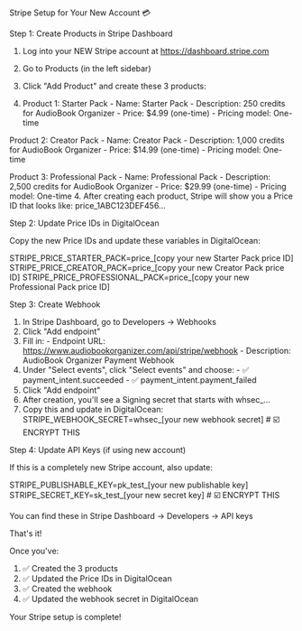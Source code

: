 Stripe Setup for Your New Account 💳

  Step 1: Create Products in Stripe Dashboard

  1. Log into your NEW Stripe account at https://dashboard.stripe.com
  2. Go to Products (in the left sidebar)
  3. Click "Add Product" and create these 3 products:

  3. Product 1: Starter Pack
    - Name: Starter Pack
    - Description: 250 credits for AudioBook Organizer
    - Price: $4.99 (one-time)
    - Pricing model: One-time

  Product 2: Creator Pack
    - Name: Creator Pack
    - Description: 1,000 credits for AudioBook Organizer
    - Price: $14.99 (one-time)
    - Pricing model: One-time

  Product 3: Professional Pack
    - Name: Professional Pack
    - Description: 2,500 credits for AudioBook Organizer
    - Price: $29.99 (one-time)
    - Pricing model: One-time
  4. After creating each product, Stripe will show you a Price ID that looks like: price_1ABC123DEF456...

  Step 2: Update Price IDs in DigitalOcean

  Copy the new Price IDs and update these variables in DigitalOcean:

  STRIPE_PRICE_STARTER_PACK=price_[copy your new Starter Pack price ID]
  STRIPE_PRICE_CREATOR_PACK=price_[copy your new Creator Pack price ID]
  STRIPE_PRICE_PROFESSIONAL_PACK=price_[copy your new Professional Pack price ID]

  Step 3: Create Webhook

  1. In Stripe Dashboard, go to Developers → Webhooks
  2. Click "Add endpoint"
  3. Fill in:
    - Endpoint URL: https://www.audiobookorganizer.com/api/stripe/webhook
    - Description: AudioBook Organizer Payment Webhook
  4. Under "Select events", click "Select events" and choose:
    - ✅ payment_intent.succeeded
    - ✅ payment_intent.payment_failed
  5. Click "Add endpoint"
  6. After creation, you'll see a Signing secret that starts with whsec_...
  7. Copy this and update in DigitalOcean:
  STRIPE_WEBHOOK_SECRET=whsec_[your new webhook secret]  # ☑️ ENCRYPT THIS

  Step 4: Update API Keys (if using new account)

  If this is a completely new Stripe account, also update:

  STRIPE_PUBLISHABLE_KEY=pk_test_[your new publishable key]
  STRIPE_SECRET_KEY=sk_test_[your new secret key]  # ☑️ ENCRYPT THIS

  You can find these in Stripe Dashboard → Developers → API keys

  That's it!

  Once you've:
  1. ✅ Created the 3 products
  2. ✅ Updated the Price IDs in DigitalOcean
  3. ✅ Created the webhook
  4. ✅ Updated the webhook secret in DigitalOcean

  Your Stripe setup is complete!